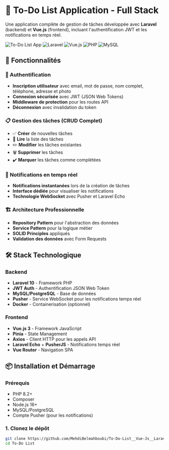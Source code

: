 # 📝 To-Do List Application - Full Stack

Une application complète de gestion de tâches développée avec **Laravel** (backend) et **Vue.js** (frontend), incluant l'authentification JWT et les notifications en temps réel.

![To-Do List App](https://img.shields.io/badge/Status-En%20développement-brightgreen)
![Laravel](https://img.shields.io/badge/Laravel-10.x-red)
![Vue.js](https://img.shields.io/badge/Vue.js-3.x-green)
![PHP](https://img.shields.io/badge/PHP-8.2-blue)
![MySQL](https://img.shields.io/badge/MySQL-8.0-orange)

## 🚀 Fonctionnalités

### 🔐 Authentification
- **Inscription utilisateur** avec email, mot de passe, nom complet, téléphone, adresse et photo
- **Connexion sécurisée** avec JWT (JSON Web Tokens)
- **Middleware de protection** pour les routes API
- **Déconnexion** avec invalidation du token

### 📋 Gestion des tâches (CRUD Complet)
- ✅ **Créer** de nouvelles tâches
- 📖 **Lire** la liste des tâches
- ✏️ **Modifier** les tâches existantes
- 🗑️ **Supprimer** les tâches
- ✔️ **Marquer** les tâches comme complétées

### 🔔 Notifications en temps réel
- **Notifications instantanées** lors de la création de tâches
- **Interface dédiée** pour visualiser les notifications
- **Technologie WebSocket** avec Pusher et Laravel Echo

### 🏗️ Architecture Professionnelle
- **Repository Pattern** pour l'abstraction des données
- **Service Pattern** pour la logique métier
- **SOLID Principles** appliqués
- **Validation des données** avec Form Requests

## 🛠️ Stack Technologique

### Backend
- **Laravel 10** - Framework PHP
- **JWT Auth** - Authentification JSON Web Token
- **MySQL/PostgreSQL** - Base de données
- **Pusher** - Service WebSocket pour les notifications temps réel
- **Docker** - Containerisation (optionnel)

### Frontend
- **Vue.js 3** - Framework JavaScript
- **Pinia** - State Management
- **Axios** - Client HTTP pour les appels API
- **Laravel Echo** + **PusherJS** - Notifications temps réel
- **Vue Router** - Navigation SPA

## 📦 Installation et Démarrage

### Prérequis
- PHP 8.2+
- Composer
- Node.js 16+
- MySQL/PostgreSQL
- Compte Pusher (pour les notifications)

### 1. Clonez le dépôt

```bash
git clone https://github.com/MehdiBelmahboubi/To-Do-List__Vue-Js__Laravel.git
cd To-Do List
